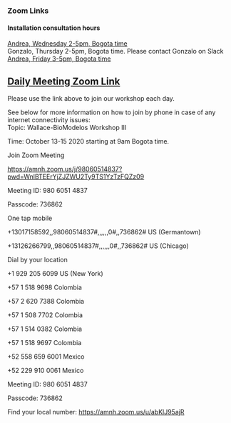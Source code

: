 ### Zoom Links

#### Installation consultation hours
[Andrea, Wednesday 2-5pm, Bogota time](https://ccny.zoom.us/j/94837781810)<br>
Gonzalo, Thursday 2-5pm, Bogota time. Please contact Gonzalo on Slack<br>
[Andrea, Friday 3-5pm, Bogota time](https://ccny.zoom.us/j/96016487693)<br>



## [Daily Meeting Zoom Link](https://amnh.zoom.us/j/98060514837?pwd=WnlBTEErYjZJZWU2Ty9TS1YzTzFQZz09)<br>
Please use the link above to join our workshop each day.

See below for more information on how to join by phone in case of any internet connectivity issues:<br>
Topic: Wallace-BioModelos Workshop III

Time: October 13-15 2020 starting at 9am Bogota time.

Join Zoom Meeting

https://amnh.zoom.us/j/98060514837?pwd=WnlBTEErYjZJZWU2Ty9TS1YzTzFQZz09

Meeting ID: 980 6051 4837

Passcode: 736862

One tap mobile

+13017158592,,98060514837#,,,,,,0#,,736862# US (Germantown)

+13126266799,,98060514837#,,,,,,0#,,736862# US (Chicago)

Dial by your location

+1 929 205 6099 US (New York)

+57 1 518 9698 Colombia

+57 2 620 7388 Colombia

+57 1 508 7702 Colombia

+57 1 514 0382 Colombia

+57 1 518 9697 Colombia

+52 558 659 6001 Mexico

+52 229 910 0061 Mexico

Meeting ID: 980 6051 4837

Passcode: 736862

Find your local number: https://amnh.zoom.us/u/abKlJ95ajR 